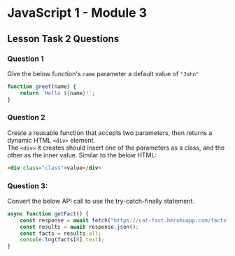 # JavaScript 1 - Module 3

## Lesson Task 2 Questions

### Question 1

Give the below function's `name` parameter a default value of `"John"`

```js
function greet(name) {
    return `Hello ${name}!`;
}
```

### Question 2

Create a reusable function that accepts two parameters, then returns a dynamic HTML `<div>` element.  
The `<div>` it creates should insert one of the parameters as a class, and the other as the inner value. Similar to the below HTML:

```html
<div class="class">value</div>
```

### Question 3:

Convert the below API call to use the try-catch-finally statement.

```js
async function getFact() {
    const response = await fetch("https://cat-fact.herokuapp.com/facts");
    const results = await response.json();
    const facts = results.all;
    console.log(facts[8].text);
}
```
